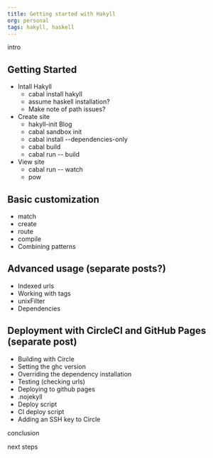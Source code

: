```yaml
---
title: Getting started with Hakyll
org: personal
tags: hakyll, haskell
---
```


intro

## Getting Started

 - Intall Hakyll
   - cabal install hakyll
    - assume haskell installation?
    - Make note of path issues?
 - Create site
   - hakyll-init Blog
   - cabal sandbox init
   - cabal install --dependencies-only
   - cabal build
   - cabal run -- build
 - View site
   - cabal run -- watch
   - pow

## Basic customization

 - match
 - create
 - route
 - compile
 - Combining patterns

## Advanced usage (separate posts?)

 - Indexed urls
 - Working with tags
 - unixFilter
 - Dependencies

## Deployment with CircleCI and GitHub Pages (separate post)

 - Building with Circle
  - Setting the ghc version
  - Overriding the dependency installation
  - Testing (checking urls)
 - Deploying to github pages
  - .nojekyll
  - Deploy script
  - CI deploy script
  - Adding an SSH key to Circle

conclusion

next steps

